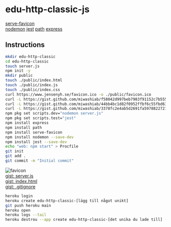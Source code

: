 # edu-http-classic-js

[serve-favicon](https://expressjs.com/en/resources/middleware/serve-favicon.html)  
[nodemon](https://www.npmjs.com/package/nodemon)
[jest](https://www.npmjs.com/package/jest)
[path](https://www.npmjs.com/package/path)
[express](https://www.npmjs.com/package/express)

## Instructions

```bash
mkdir edu-http-classic
cd edu-http-classic
touch server.js
npm init -y
mkdir public
touch ./public/index.html
touch ./public/index.js
touch ./public/index.css
curl https://www.jensenyh.se/favicon.ico -o ./public/favicon.ico
curl -L https://gist.github.com/miwashiab/f58042d997beb7983f91152c7b555529/raw/server.js -o server.js
curl -L https://gist.github.com/miwashiab/44bb4bc1d82f0952ffbf6c55fbd63ec8/raw/index.html -o  ./public/index.html
curl -L https://gist.github.com/miwashiab/3378fc2e4ab5d2691fa5978822721796/raw/.gitignore -o .gitignore
npm pkg set scripts.dev="nodemon server.js"
npm pkg set scripts.test="jest"
npm install express
npm install path
npm install serve-favicon
npm install nodemon --save-dev
npm install jest --save-dev
echo "web: npm start" > Procfile
git init
git add .
git commit -m "Initial commit"
```

![favicon](https://www.jensenyh.se/favicon.ico)  
[gist: server.js]( https://gist.github.com/miwashiab/f58042d997beb7983f91152c7b555529)  
[gist: index.html](https://gist.github.com/miwashiab/44bb4bc1d82f0952ffbf6c55fbd63ec8)  
[gist: .gitignore](https://gist.github.com/miwashiab/3378fc2e4ab5d2691fa5978822721796)  

```bash
heroku login
heroku create edu-http-classic-[lägg till något unikt]
git push heroku main
heroku open
heroku logs --tail
heroku destrou --app create edu-http-classic-[det unika du lade till] -c edu-http-classic-[det unika du lade till]
```

